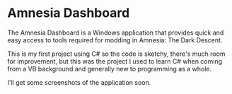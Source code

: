 # Amnesia Dashboard
The Amnesia Dashboard is a Windows application that provides quick and easy access to tools required for modding in Amnesia: The Dark Descent.

This is my first project using C# so the code is sketchy, there's much room for improvement, but this was the project I used to learn C# when coming from a VB background and generally new to programming as a whole.

I'll get some screenshots of the application soon.